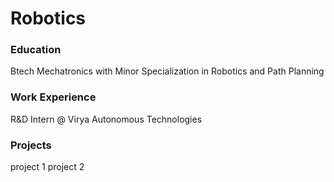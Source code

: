 # Robotics 

### Education
Btech Mechatronics with Minor Specialization in Robotics and Path Planning

### Work Experience 
R&D Intern @ Virya Autonomous Technologies

### Projects 
project 1
project 2 
